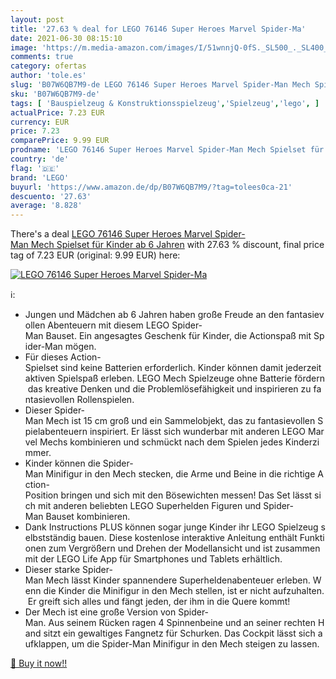 ```yaml
---
layout: post
title: '27.63 % deal for LEGO 76146 Super Heroes Marvel Spider-Ma'
date: 2021-06-30 08:15:10
image: 'https://m.media-amazon.com/images/I/51wnnjQ-0fS._SL500_._SL400_.jpg'
comments: true
category: ofertas
author: 'tole.es'
slug: 'B07W6QB7M9-de LEGO 76146 Super Heroes Marvel Spider-Man Mech Spielset...'
sku: 'B07W6QB7M9-de'
tags: [ 'Bauspielzeug & Konstruktionsspielzeug','Spielzeug','lego', ]
actualPrice: 7.23 EUR
currency: EUR
price: 7.23
comparePrice: 9.99 EUR
prodname: 'LEGO 76146 Super Heroes Marvel Spider-Man Mech Spielset für Kinder ab 6 Jahren'
country: 'de'
flag: '🇩🇪'
brand: 'LEGO'
buyurl: 'https://www.amazon.de/dp/B07W6QB7M9/?tag=tolees0ca-21'
descuento: '27.63'
average: '8.828'
---
```


There's a deal [LEGO 76146 Super Heroes Marvel Spider-Man Mech Spielset für Kinder ab 6 Jahren](https://www.amazon.de/dp/B07W6QB7M9/?tag=tolees0ca-21)  with  27.63 % discount, final price tag of  7.23 EUR (original: 9.99 EUR) here:

[![LEGO 76146 Super Heroes Marvel Spider-Ma](https://m.media-amazon.com/images/I/51wnnjQ-0fS._SL500_._SL400_.jpg)](https://www.amazon.de/dp/B07W6QB7M9/?tag=tolees0ca-21)

ℹ️:

- Jungen und Mädchen ab 6 Jahren haben große Freude an den fantasievollen Abenteuern mit diesem LEGO Spider-Man Bauset. Ein angesagtes Geschenk für Kinder, die Actionspaß mit Spider-Man mögen.
- Für dieses Action-Spielset sind keine Batterien erforderlich. Kinder können damit jederzeit aktiven Spielspaß erleben. LEGO Mech Spielzeuge ohne Batterie fördern das kreative Denken und die Problemlösefähigkeit und inspirieren zu fantasievollen Rollenspielen.
- Dieser Spider-Man Mech ist 15 cm groß und ein Sammelobjekt, das zu fantasievollen Spielabenteuern inspiriert. Er lässt sich wunderbar mit anderen LEGO Marvel Mechs kombinieren und schmückt nach dem Spielen jedes Kinderzimmer.
- Kinder können die Spider-Man Minifigur in den Mech stecken, die Arme und Beine in die richtige Action-Position bringen und sich mit den Bösewichten messen! Das Set lässt sich mit anderen beliebten LEGO Superhelden Figuren und Spider-Man Bauset kombinieren.
- Dank Instructions PLUS können sogar junge Kinder ihr LEGO Spielzeug selbstständig bauen. Diese kostenlose interaktive Anleitung enthält Funktionen zum Vergrößern und Drehen der Modellansicht und ist zusammen mit der LEGO Life App für Smartphones und Tablets erhältlich.
- Dieser starke Spider-Man Mech lässt Kinder spannendere Superheldenabenteuer erleben. Wenn die Kinder die Minifigur in den Mech stellen, ist er nicht aufzuhalten. Er greift sich alles und fängt jeden, der ihm in die Quere kommt!
- Der Mech ist eine große Version von Spider-Man. Aus seinem Rücken ragen 4 Spinnenbeine und an seiner rechten Hand sitzt ein gewaltiges Fangnetz für Schurken. Das Cockpit lässt sich aufklappen, um die Spider-Man Minifigur in den Mech steigen zu lassen.

[🛒 Buy it now!!](https://www.amazon.de/dp/B07W6QB7M9/?tag=tolees0ca-21)
